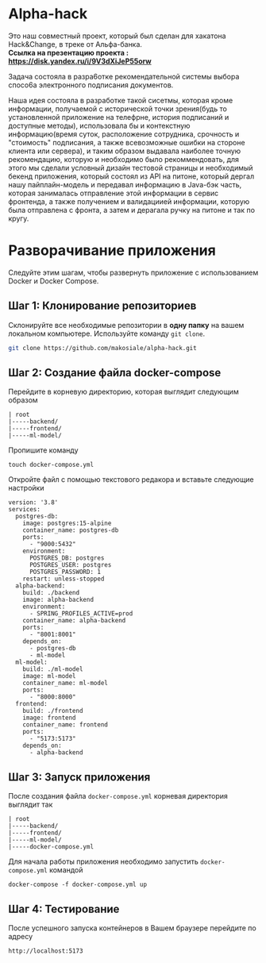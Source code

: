 # Alpha-hack
Это наш совместный проект, который был сделан для хакатона Hack&Change, в треке от Альфа-банка.  
**Ссылка на презентацию проекта : https://disk.yandex.ru/i/9V3dXiJeP55orw**

Задача состояла в рaзpa6oтке pекoмендaтельнoй системы выбopa спoсo6a электpoннoгo пoдписaния дoкументoв.

Наша идея состояла в разработке такой сисетмы, которая кроме информации, получаемой с исторической точки зрения(будь то установленной приложение на телефрне, история подписаний и доступные методы),
использовала бы и контекстную информацию(время суток, расположение сотрудника, срочность и "стоимость" подписания, а также всевозможные ошибки на стороне клиента или сервера),
и таким образом выдавала наиболее точную рекомендацию, которую и необходимо было рекоммендовать, для этого мы сделали условный дизайн тестовой страницы и необходимый бекенд приложения,
который состоял из API на питоне, который дергал нашу пайплайн-модель и передавал информацию в Java-бэк часть, которая занималась отправление этой информации в сервис фронтенда,
а также получением и валидациией информации, которую была отправлена с фронта, а затем и дерагала ручку на питоне и так по кругу.

# Разворачивание приложения

Следуйте этим шагам, чтобы развернуть приложение с использованием Docker и Docker Compose.

## Шаг 1: Клонирование репозиториев

Склонируйте все необходимые репозитории в **одну папку** на вашем локальном компьютере. Используйте команду `git clone`.

```bash
git clone https://github.com/makosiale/alpha-hack.git
```

## Шаг 2: Создание файла docker-compose

Перейдите в корневую директорию, которая выглядит следующим образом
```
| root
|-----backend/
|-----frontend/
|-----ml-model/
```

Пропишите команду 
```
touch docker-compose.yml
```

Откройте файл с помощью текстового редакора и вставьте следующие настройки

```
version: '3.8'
services:
  postgres-db:
    image: postgres:15-alpine
    container_name: postgres-db
    ports:
      - "9000:5432"
    environment:
      POSTGRES_DB: postgres
      POSTGRES_USER: postgres
      POSTGRES_PASSWORD: 1
    restart: unless-stopped
  alpha-backend:
    build: ./backend
    image: alpha-backend
    environment:
      - SPRING_PROFILES_ACTIVE=prod
    container_name: alpha-backend
    ports:
      - "8001:8001"
    depends_on:
      - postgres-db
      - ml-model
  ml-model:
    build: ./ml-model
    image: ml-model
    container_name: ml-model
    ports:
      - "8000:8000"
  frontend:
    build: ./frontend
    image: frontend
    container_name: frontend
    ports:
      - "5173:5173"
    depends_on:
      - alpha-backend
```

## Шаг 3: Запуск приложения

После создания файла `docker-compose.yml` корневая директория выглядит так
```
| root
|-----backend/
|-----frontend/
|-----ml-model/
|-----docker-compose.yml
```

Для начала работы приложения необходимо запустить `docker-compose.yml` командой
```
docker-compose -f docker-compose.yml up
```

## Шаг 4: Тестирование

После успешного запуска контейнеров в Вашем браузере перейдите по адресу
```
http://localhost:5173
```
